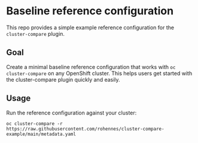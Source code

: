 # Baseline reference configuration

This repo provides a simple example reference configuration for the `cluster-compare` plugin.

## Goal

Create a minimal baseline reference configuration that works with `oc cluster-compare` on any OpenShift cluster. This helps users get started with the cluster-compare plugin quickly and easily.

## Usage

Run the reference configuration against your cluster:

````
oc cluster-compare -r https://raw.githubusercontent.com/rohennes/cluster-compare-example/main/metadata.yaml
````

